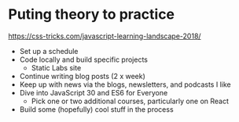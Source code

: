 # Puting theory to practice

https://css-tricks.com/javascript-learning-landscape-2018/

* Set up a schedule
* Code locally and build specific projects
  * Static Labs site
* Continue writing blog posts (2 x week)
* Keep up with news via the blogs, newsletters, and podcasts I like
* Dive into JavaScript 30 and ES6 for Everyone
  * Pick one or two additional courses, particularly one on React
* Build some (hopefully) cool stuff in the process
